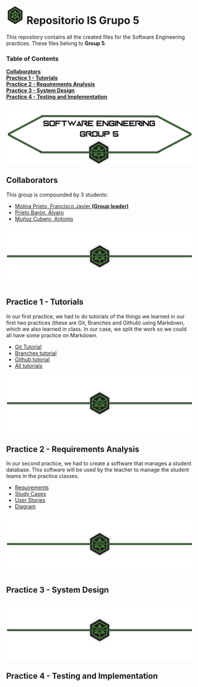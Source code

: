 # ![Repositorio IS Grupo 5](./Media/logo.png) Repositorio IS Grupo 5

This repository contains all the created files for the Software Engineering practices. These files belong to **Group 5**.

### Table of Contents
**[Collaborators](#collaborators)**<br>
**[Practice 1 - Tutorials](#practice-1---tutorials)**<br>
**[Practice 2 - Requirements Analysis](#practice-2---requirements-analysis)**<br>
**[Practice 3 - System Design](#practice-3---system-design)**<br>
**[Practice 4 - Testing and Implementation](#practice-4---testing-and-implementation)**<br>

![Header](./Media/headerhead.png)
## Collaborators

This group is compounded by 3 students:
* [Molina Prieto, Francisco Javier **(Group leader)**](https://github.com/RexusWolf)
* [Prieto Barón, Álvaro](https://github.com/AdoenLunnae)
* [Muñoz Cubero, Antonio](https://github.com/ErTonix12)

![Separator](./Media/separator.png)
## Practice 1 - Tutorials

In our first practice, we had to do tutorials of the things we learned in our first two practices (these are Git, Branches and Github) using Markdown, which we also learned in class.
In our case, we split the work so we could all have some practice on Markdown.

* [Git Tutorial](https://github.com/RexusWolf/IS/blob/master/Tutorials/tutorial_git.md)
* [Branches tutorial](https://github.com/RexusWolf/IS/blob/master/Tutorials/tutorial_branches.md)
* [Github tutorial](https://github.com/RexusWolf/IS/blob/master/Tutorials/tutorial_github.md)
* [All tutorials](https://github.com/RexusWolf/IS/blob/master/p1/p1.md)

![Separator](./Media/separator.png)
## Practice 2 - Requirements Analysis

In our second practice, we had to create a software that manages a student database. This software will be used by the teacher to manage the student teams in the practice classes.

* [Requirements](https://github.com/RexusWolf/IS/blob/master/Requirements/requirements.md)
* [Study Cases](https://github.com/RexusWolf/IS/tree/master/Requirements/casestudies)
* [User Stories](https://github.com/RexusWolf/IS/tree/master/Requirements/userstories)
* [Diagram](./Media/diagram.png)

![Separator](./Media/separator.png)
## Practice 3 - System Design
![Separator](./Media/separator.png)
## Practice 4 - Testing and Implementation
